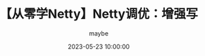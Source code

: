 ---
title: 【从零学Netty】Netty调优：增强写
date: 2023-05-23 10:00:00
author: maybe
top: false
cover: false
toc: false
mathjax: false
summary: 
tags: Netty
categories:
- [Netty]
---